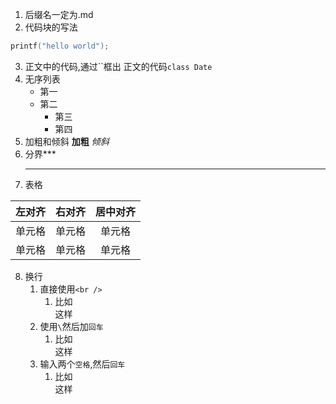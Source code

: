 1. 后缀名一定为.md
2. 代码块的写法
```c      //在后面加上需要写的语言
printf("hello world");
```
3. 正文中的代码,通过``框出
正文的代码`class Date`
4. 无序列表
   - 第一
   - 第二
     - 第三
      - 第四
5. 加粗和倾斜
    **加粗**
    *倾斜*
6. 分界***
   ***
7. 表格

| 左对齐 | 右对齐 | 居中对齐 |
| :-----| ----: | :----: |
| 单元格 | 单元格 | 单元格 |
| 单元格 | 单元格 | 单元格 |
8. 换行
   1. 直接使用`<br />`
      1. 比如<br />这样
   2. 使用`\`然后加`回车`
      1. 比如\
         这样
   3. 输入两个`空格`,然后`回车`
      1. 比如  
         这样